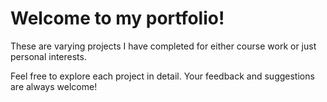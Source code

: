 # Welcome to my portfolio!

These are varying projects I have completed for either course work or just personal interests.

Feel free to explore each project in detail. Your feedback and suggestions are always welcome!

